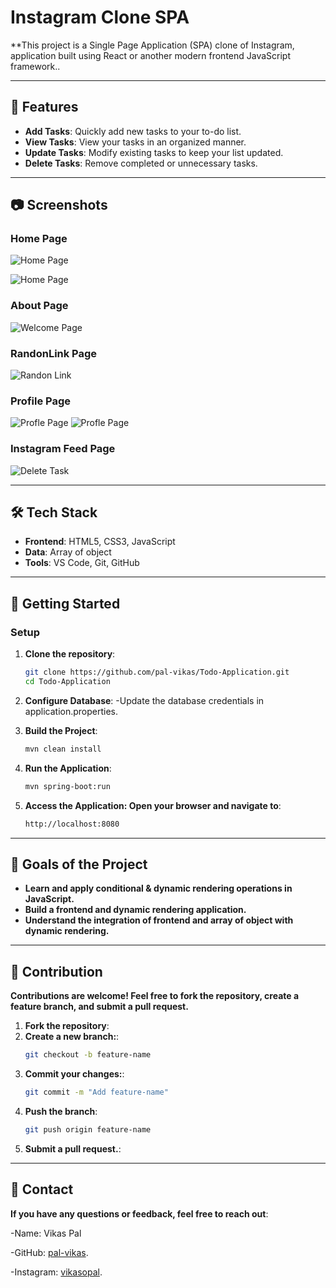 # Instagram Clone SPA 

**This project is a Single Page Application (SPA) clone of Instagram, application built using React or another modern frontend JavaScript framework..

---

## 🌟 Features

- **Add Tasks**: Quickly add new tasks to your to-do list.
- **View Tasks**: View your tasks in an organized manner.
- **Update Tasks**: Modify existing tasks to keep your list updated.
- **Delete Tasks**: Remove completed or unnecessary tasks.

---

## 📷 Screenshots

### Home Page
![Home Page](https://github.com/user-attachments/assets/af860396-4879-48d3-a0f5-ca3847736a98)

![Home Page](https://github.com/user-attachments/assets/db38bbb9-3970-49c4-9d0a-80b104dd40a1)

### About Page

![Welcome Page](https://github.com/user-attachments/assets/7878bd4c-da50-4535-bc00-734f9c102d57)

### RandonLink Page
![Randon Link](https://github.com/user-attachments/assets/990c07b6-6b7f-4ece-8528-265b206134a2)

### Profile Page
![Profle Page](https://github.com/user-attachments/assets/bda59e52-8a23-4fea-8b4a-02c80cdfc372)
![Profle Page](https://github.com/user-attachments/assets/e760fb11-2750-4031-9aab-a3206cab943a)

### Instagram Feed Page
![Delete Task](https://github.com/user-attachments/assets/3b9779a3-68a7-4d2c-9263-4d6a79a23719)

---

## 🛠️ Tech Stack

- **Frontend**: HTML5, CSS3, JavaScript
- **Data**: Array of object
- **Tools**: VS Code, Git, GitHub

---

## 🚀 Getting Started

### Setup

1. **Clone the repository**:
   ```bash
   git clone https://github.com/pal-vikas/Todo-Application.git
   cd Todo-Application
2. **Configure Database**:
-Update the database credentials in application.properties.

3. **Build the Project**:
   ```bash
   mvn clean install
4. **Run the Application**:
   ```bash
   mvn spring-boot:run
5. **Access the Application: Open your browser and navigate to**:
    ```bash
    http://localhost:8080

---

## 🎯 Goals of the Project

- **Learn and apply conditional & dynamic rendering operations in JavaScript.**
- **Build a frontend and dynamic rendering application.**
- **Understand the integration of frontend and array of object with dynamic rendering.**

---

## 🙌 Contribution

**Contributions are welcome! Feel free to fork the repository, create a feature branch, and submit a pull request.**

1. **Fork the repository**:
2. **Create a new branch:**:
    ```bash
    git checkout -b feature-name
3. **Commit your changes:**:
   ```bash
   git commit -m "Add feature-name"
4. **Push the branch**:
   ```bash
   git push origin feature-name
5. **Submit a pull request.**:

---

## 📧 Contact

**If you have any questions or feedback, feel free to reach out**:

-Name: Vikas Pal

-GitHub: [pal-vikas](https://github.com/pal-vikas).

-Instagram: [vikasopal](https://www.instagram.com/vikasopal).

   
